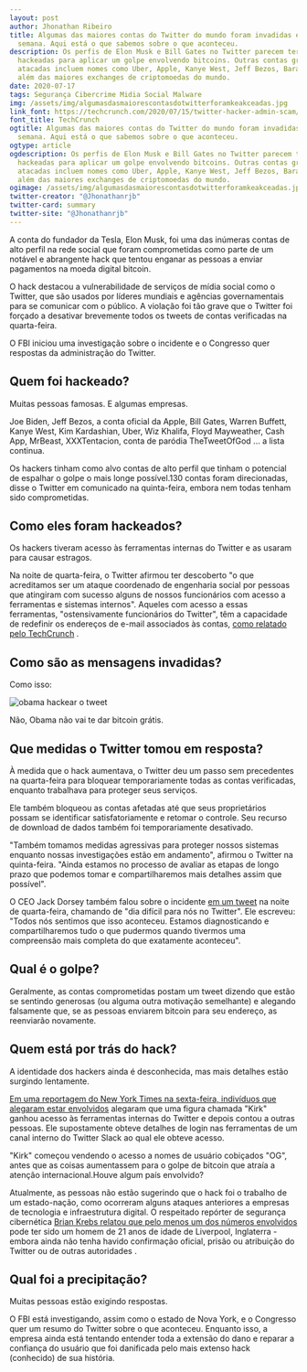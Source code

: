 ```yaml
---
layout: post
author: Jhonathan Ribeiro
title: Algumas das maiores contas do Twitter do mundo foram invadidas esta
  semana. Aqui está o que sabemos sobre o que aconteceu.
description: Os perfis de Elon Musk e Bill Gates no Twitter parecem ter sido
  hackeadas para aplicar um golpe envolvendo bitcoins. Outras contas grandes
  atacadas incluem nomes como Uber, Apple, Kanye West, Jeff Bezos, Barack Obama,
  além das maiores exchanges de criptomoedas do mundo.
date: 2020-07-17
tags: Segurança Cibercrime Midia Social Malware
img: /assets/img/algumasdasmaiorescontasdotwitterforamkeakceadas.jpg
link_font: https://techcrunch.com/2020/07/15/twitter-hacker-admin-scam/
font_title: TechCrunch
ogtitle: Algumas das maiores contas do Twitter do mundo foram invadidas esta
  semana. Aqui está o que sabemos sobre o que aconteceu.
ogtype: article
ogdescription: Os perfis de Elon Musk e Bill Gates no Twitter parecem ter sido
  hackeadas para aplicar um golpe envolvendo bitcoins. Outras contas grandes
  atacadas incluem nomes como Uber, Apple, Kanye West, Jeff Bezos, Barack Obama,
  além das maiores exchanges de criptomoedas do mundo.
ogimage: /assets/img/algumasdasmaiorescontasdotwitterforamkeakceadas.jpg
twitter-creator: "@Jhonathanrjb"
twitter-card: summary
twitter-site: "@Jhonathanrjb"
---
```

A conta do fundador da Tesla, Elon Musk, foi uma das inúmeras contas de alto perfil na rede social que foram comprometidas como parte de um notável e abrangente hack que tentou enganar as pessoas a enviar pagamentos na moeda digital bitcoin.

O hack destacou a vulnerabilidade de serviços de mídia social como o Twitter, que são usados ​​por líderes mundiais e agências governamentais para se comunicar com o público. A violação foi tão grave que o Twitter foi forçado a desativar brevemente todos os tweets de contas verificadas na quarta-feira.

O FBI iniciou uma investigação sobre o incidente e o Congresso quer respostas da administração do Twitter.

## Quem foi hackeado?

Muitas pessoas famosas. E algumas empresas.

Joe Biden, Jeff Bezos, a conta oficial da Apple, Bill Gates, Warren Buffett, Kanye West, Kim Kardashian, Uber, Wiz Khalifa, Floyd Mayweather, Cash App, MrBeast, XXXTentacion, conta de paródia TheTweetOfGod ... a lista continua.

Os hackers tinham como alvo contas de alto perfil que tinham o potencial de espalhar o golpe o mais longe possível.130 contas foram direcionadas, disse o Twitter em comunicado na quinta-feira, embora nem todas tenham sido comprometidas.

## Como eles foram hackeados?

Os hackers tiveram acesso às ferramentas internas do Twitter e as usaram para causar estragos.

Na noite de quarta-feira, o Twitter afirmou ter descoberto "o que acreditamos ser um ataque coordenado de engenharia social por pessoas que atingiram com sucesso alguns de nossos funcionários com acesso a ferramentas e sistemas internos". Aqueles com acesso a essas ferramentas, "ostensivamente funcionários do Twitter", têm a capacidade de redefinir os endereços de e-mail associados às contas, [como relatado pelo TechCrunch](https://techcrunch.com/2020/07/15/twitter-hacker-admin-scam/) .

## Como são as mensagens invadidas?

Como isso:

![obama hackear o tweet](https://i.insider.com/5f0f847cf0f41919b675ef93?width=700&format=jpeg&auto=webp)

Não, Obama não vai te dar bitcoin grátis.

## Que medidas o Twitter tomou em resposta?

À medida que o hack aumentava, o Twitter deu um passo sem precedentes na quarta-feira para bloquear temporariamente todas as contas verificadas, enquanto trabalhava para proteger seus serviços.

Ele também bloqueou as contas afetadas até que seus proprietários possam se identificar satisfatoriamente e retomar o controle. Seu recurso de download de dados também foi temporariamente desativado.

"Também tomamos medidas agressivas para proteger nossos sistemas enquanto nossas investigações estão em andamento", afirmou o Twitter na quinta-feira. "Ainda estamos no processo de avaliar as etapas de longo prazo que podemos tomar e compartilharemos mais detalhes assim que possível".

O CEO Jack Dorsey também falou sobre o incidente [em um tweet](https://twitter.com/jack/status/1283571658339397632) na noite de quarta-feira, chamando de "dia difícil para nós no Twitter". Ele escreveu: "Todos nós sentimos que isso aconteceu. Estamos diagnosticando e compartilharemos tudo o que pudermos quando tivermos uma compreensão mais completa do que exatamente aconteceu".

## Qual é o golpe?

Geralmente, as contas comprometidas postam um tweet dizendo que estão se sentindo generosas (ou alguma outra motivação semelhante) e alegando falsamente que, se as pessoas enviarem bitcoin para seu endereço, as reenviarão novamente.

## Quem está por trás do hack?

A identidade dos hackers ainda é desconhecida, mas mais detalhes estão surgindo lentamente.

[Em uma reportagem do New York Times na sexta-feira, indivíduos que alegaram estar envolvidos](https://www.nytimes.com/2020/07/17/technology/twitter-hackers-interview.html?action=click&module=Top%20Stories&pgtype=Homepage) alegaram que uma figura chamada "Kirk" ganhou acesso às ferramentas internas do Twitter e depois contou a outras pessoas. Ele supostamente obteve detalhes de login nas ferramentas de um canal interno do Twitter Slack ao qual ele obteve acesso.

"Kirk" começou vendendo o acesso a nomes de usuário cobiçados "OG", antes que as coisas aumentassem para o golpe de bitcoin que atraía a atenção internacional.Houve algum país envolvido?

Atualmente, as pessoas não estão sugerindo que o hack foi o trabalho de um estado-nação, como ocorreram alguns ataques anteriores a empresas de tecnologia e infraestrutura digital. O respeitado repórter de segurança cibernética [Brian Krebs relatou que pelo menos um dos números envolvidos](https://krebsonsecurity.com/2020/07/whos-behind-wednesdays-epic-twitter-hack/) pode ter sido um homem de 21 anos de idade de Liverpool, Inglaterra - embora ainda não tenha havido confirmação oficial, prisão ou atribuição do Twitter ou de outras autoridades .

## Qual foi a precipitação?

Muitas pessoas estão exigindo respostas.

O FBI está investigando, assim como o estado de Nova York, e o Congresso quer um resumo do Twitter sobre o que aconteceu. Enquanto isso, a empresa ainda está tentando entender toda a extensão do dano e reparar a confiança do usuário que foi danificada pelo mais extenso hack (conhecido) de sua história.